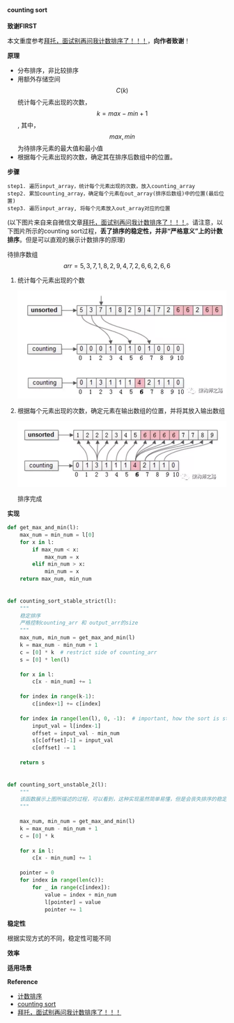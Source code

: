 #### counting sort

**致谢FIRST**

本文重度参考[拜托，面试别再问我计数排序了！！！][btmsb]，**向作者致谢**！

**原理**

* 分布排序，非比较排序
* 用额外存储空间$$C(k)$$统计每个元素出现的次数，$$k=max-min+1$$, 其中，$$max, min$$ 为待排序元素的最大值和最小值
* 根据每个元素出现的次数，确定其在排序后数组中的位置。

**步骤**

```
step1. 遍历input_array，统计每个元素出现的次数，放入counting_array
step2. 累加counting_array，确定每个元素在out_array(排序后数组)中的位置(最后位置)
step3. 遍历input_array, 将每个元素放入out_array对应的位置
```

(以下图片来自来自微信文章[拜托，面试别再问我计数排序了！！！][btmsb]。请注意，以下图片所示的counting sort过程，**丢了排序的稳定性，并非“严格意义”上的计数排序**。但是可以直观的展示计数排序的原理)

待排序数组$$arr={5, 3, 7, 1, 8, 2, 9, 4, 7, 2, 6, 6, 2, 6, 6}$$

1. 统计每个元素出现的个数

   ![alt](../images/counting_sort/1.png) 

2. 根据每个元素出现的次数，确定元素在输出数组的位置，并将其放入输出数组

   ![alt](../images/counting_sort/2.png)

   排序完成


**实现**

```python
def get_max_and_min(l):
    max_num = min_num = l[0]
    for x in l:
        if max_num < x:
            max_num = x
        elif min_num > x:
            min_num = x
    return max_num, min_num
  
  
def counting_sort_stable_strict(l):
	"""
	稳定排序
	严格控制counting_arr 和 output_arr的size
	"""
    max_num, min_num = get_max_and_min(l)
    k = max_num - min_num + 1
    c = [0] * k  # restrict side of counting_arr
    s = [0] * len(l)

    for x in l:
        c[x - min_num] += 1
        
    for index in range(k-1):
        c[index+1] += c[index]

    for index in range(len(l), 0, -1):  # important, how the sort is stable
        input_val = l[index-1]
        offset = input_val - min_num
        s[c[offset]-1] = input_val
        c[offset] -= 1

    return s


def counting_sort_unstable_2(l):
    """
    该函数展示上图所描述的过程，可以看到，这种实现虽然简单易懂，但是会丧失排序的稳定性
    """

    max_num, min_num = get_max_and_min(l)
    k = max_num - min_num + 1
    c = [0] * k

    for x in l:
        c[x - min_num] += 1

    pointer = 0
    for index in range(len(c)):
        for _ in range(c[index]):
            value = index + min_num
            l[pointer] = value
            pointer += 1
```



**稳定性**

根据实现方式的不同，稳定性可能不同

**效率**

**适用场景**

**Reference**

* [计数排序][jspx]
* [counting sort][cs]
* [拜托，面试别再问我计数排序了！！！][btmsb]



[jspx]: https://zh.wikipedia.org/wiki/%E8%AE%A1%E6%95%B0%E6%8E%92%E5%BA%8F
[cs]: https://en.wikipedia.org/wiki/Counting_sort
[btmsb]: https://mp.weixin.qq.com/s?__biz=MjM5ODYxMDA5OQ==&mid=2651961665&idx=1&sn=b7a6d0ca45a0b91801778baec0f759c6&chksm=bd2d0c9d8a5a858b0fc54dbc08d75ecdb4f11383a97222aede422c9f72a7c0240d82e5833aec&scene=21#wechat_redirect